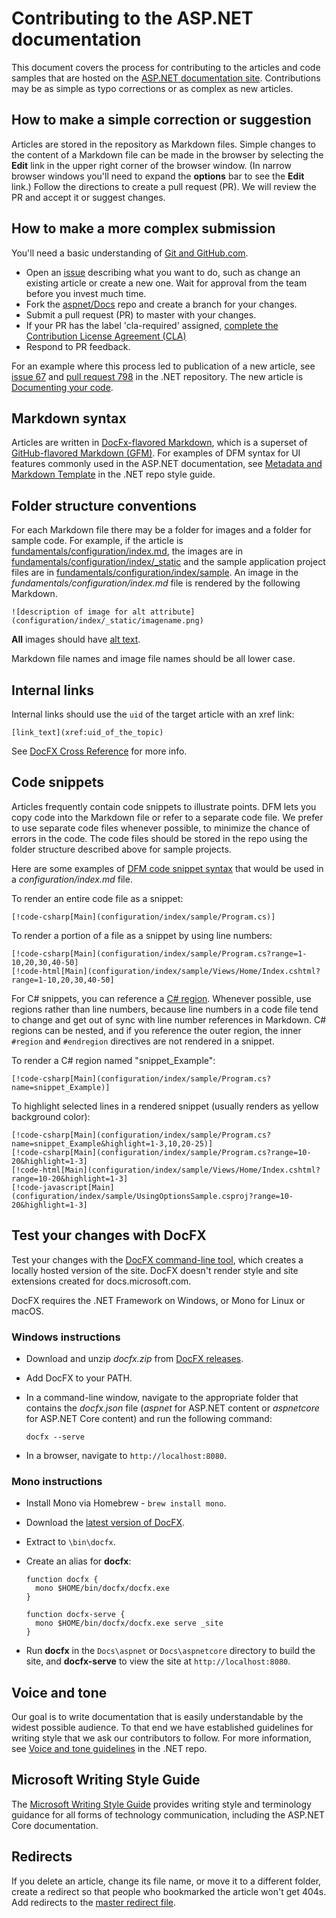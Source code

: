 # Contributing to the ASP.NET documentation

This document covers the process for contributing to the articles and code samples that are hosted on the [ASP.NET documentation site](https://docs.microsoft.com/aspnet/). Contributions may be as simple as typo corrections or as complex as new articles.

## How to make a simple correction or suggestion

Articles are stored in the repository as Markdown files. Simple changes to the content of a Markdown file can be made in the browser by selecting the **Edit** link in the upper right corner of the browser window. (In narrow browser windows you'll need to expand the **options** bar to see the **Edit** link.) Follow the directions to create a pull request (PR). We will review the PR and accept it or suggest changes.

## How to make a more complex submission

You'll need a basic understanding of [Git and GitHub.com](https://guides.github.com/activities/hello-world/).

* Open an [issue](https://github.com/aspnet/Docs/issues/new) describing what you want to do, such as change an existing article or create a new one. Wait for approval from the team before you invest much time. 
* Fork the [aspnet/Docs](https://github.com/aspnet/Docs/) repo and create a branch for your changes.
* Submit a pull request (PR) to master with your changes.
* If your PR has the label 'cla-required' assigned, [complete the Contribution License Agreement (CLA)](https://cla2.dotnetfoundation.org/)
* Respond to PR feedback.

For an example where this process led to publication of a new article, see [issue 67](https://github.com/dotnet/docs/issues/67) and [pull request 798](https://github.com/dotnet/docs/pull/798) in the .NET repository. The new article is [Documenting your code](https://docs.microsoft.com/dotnet/articles/csharp/codedoc).

## Markdown syntax

Articles are written in [DocFx-flavored Markdown](http://dotnet.github.io/docfx/spec/docfx_flavored_markdown.html), which is a superset of [GitHub-flavored Markdown (GFM)](https://guides.github.com/features/mastering-markdown/). For examples of DFM syntax for UI features commonly used in the ASP.NET documentation, see [Metadata and Markdown Template](https://github.com/dotnet/docs/blob/master/styleguide/template.md) in the .NET repo style guide. 

## Folder structure conventions

For each Markdown file there may be a folder for images and a folder for sample code. For example, if the article is [fundamentals/configuration/index.md](https://github.com/aspnet/Docs/blob/master/aspnetcore/fundamentals/configuration/index.md), the images are in [fundamentals/configuration/index/\_static](https://github.com/aspnet/Docs/tree/master/aspnetcore/fundamentals/configuration/index/_static) and the sample application project files are in [fundamentals/configuration/index/sample](https://github.com/aspnet/Docs/tree/master/aspnetcore/fundamentals/configuration/index/sample). An image in the *fundamentals/configuration/index.md* file is rendered by the following Markdown.

```
![description of image for alt attribute](configuration/index/_static/imagename.png)
```

**All** images should have [alt text](https://wikipedia.org/wiki/Alt_attribute).

Markdown file names and image file names should be all lower case.

## Internal links

Internal links should use the `uid` of the target article with an xref link:

`[link_text](xref:uid_of_the_topic)`

See [DocFX Cross Reference](http://dotnet.github.io/docfx/spec/docfx_flavored_markdown.html#cross-reference) for more info.

## Code snippets

Articles frequently contain code snippets to illustrate points. DFM lets you copy code into the Markdown file or refer to a separate code file. We prefer to use separate code files whenever possible, to minimize the chance of errors in the code. The code files should be stored in the repo using the folder structure described above for sample projects. 

Here are some examples of [DFM code snippet syntax](http://dotnet.github.io/docfx/spec/docfx_flavored_markdown.html#code-snippet) that would be used in a *configuration/index.md* file.

To render an entire code file as a snippet:

```
[!code-csharp[Main](configuration/index/sample/Program.cs)]
```

To render a portion of a file as a snippet by using line numbers:

```
[!code-csharp[Main](configuration/index/sample/Program.cs?range=1-10,20,30,40-50]
[!code-html[Main](configuration/index/sample/Views/Home/Index.cshtml?range=1-10,20,30,40-50]
```

For C# snippets, you can reference a [C# region](https://docs.microsoft.com/dotnet/csharp/language-reference/preprocessor-directives/preprocessor-region). Whenever possible, use regions rather than line numbers, because line numbers in a code file tend to change and get out of sync with line number references in Markdown. C# regions can be nested, and if you reference the outer region, the inner `#region` and `#endregion` directives are not rendered in a snippet. 

To render a C# region named "snippet_Example":

```
[!code-csharp[Main](configuration/index/sample/Program.cs?name=snippet_Example)]
```

To highlight selected lines in a rendered snippet (usually renders as yellow background color):

```
[!code-csharp[Main](configuration/index/sample/Program.cs?name=snippet_Example&highlight=1-3,10,20-25)]
[!code-csharp[Main](configuration/index/sample/Program.cs?range=10-20&highlight=1-3]
[!code-html[Main](configuration/index/sample/Views/Home/Index.cshtml?range=10-20&highlight=1-3]
[!code-javascript[Main](configuration/index/sample/UsingOptionsSample.csproj?range=10-20&highlight=1-3]
```

## Test your changes with DocFX

Test your changes with the [DocFX command-line tool](https://dotnet.github.io/docfx/tutorial/docfx_getting_started.html#2-use-docfx-as-a-command-line-tool), which creates a locally hosted version of the site. DocFX doesn't render style and site extensions created for docs.microsoft.com.

DocFX requires the .NET Framework on Windows, or Mono for Linux or macOS. 

### Windows instructions

* Download and unzip *docfx.zip* from [DocFX releases](https://github.com/dotnet/docfx/releases).
* Add DocFX to your PATH.
* In a command-line window, navigate to the appropriate folder that contains the *docfx.json* file (*aspnet* for ASP.NET content or *aspnetcore* for ASP.NET Core content) and run the following command:

   ```
   docfx --serve
   ```
	
* In a browser, navigate to `http://localhost:8080`.

### Mono instructions

* Install Mono via Homebrew - `brew install mono`.
* Download the [latest version of DocFX](https://github.com/dotnet/docfx/releases).
* Extract to `\bin\docfx`.
* Create an alias for **docfx**:

  ```
  function docfx {
    mono $HOME/bin/docfx/docfx.exe
  }
    
  function docfx-serve {
    mono $HOME/bin/docfx/docfx.exe serve _site
  }
  ```

* Run **docfx** in the `Docs\aspnet` or `Docs\aspnetcore` directory to build the site, and **docfx-serve** to view the site at `http://localhost:8080`.

## Voice and tone

Our goal is to write documentation that is easily understandable by the widest possible audience. To that end we have established guidelines for writing style that we ask our contributors to follow. For more information, see [Voice and tone guidelines](https://github.com/dotnet/docs/blob/master/styleguide/voice-tone.md) in the .NET repo.

## Microsoft Writing Style Guide

The [Microsoft Writing Style Guide](https://docs.microsoft.com/en-us/style-guide/welcome/) provides writing style and terminology guidance for all forms of technology communication, including the ASP.NET Core documentation.

## Redirects

If you delete an article, change its file name, or move it to a different folder, create a redirect so that people who bookmarked the article won't get 404s.  Add redirects to the [master redirect file](https://github.com/aspnet/Docs/blob/master/.openpublishing.redirection.json).
